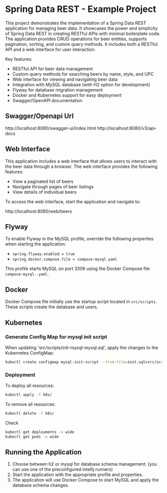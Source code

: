 # Spring Data REST - Example Project

This project demonstrates the implementation of a Spring Data REST application for managing beer data. It showcases the power and simplicity of Spring Data REST in creating RESTful APIs with minimal boilerplate code. The application provides CRUD operations for beer entities, supports pagination, sorting, and custom query methods. It includes both a RESTful API and a web interface for user interaction.

Key features:
- RESTful API for beer data management
- Custom query methods for searching beers by name, style, and UPC
- Web interface for viewing and navigating beer data
- Integration with MySQL database (with H2 option for development)
- Flyway for database migration management
- Docker and Kubernetes support for easy deployment
- Swagger/OpenAPI documentation

## Swagger/Openapi Url

http://localhost:8080/swagger-ui/index.html
http://localhost:8080/v3/api-docs

## Web Interface

This application includes a web interface that allows users to interact with the beer data through a browser. The web interface provides the following features:

- View a paginated list of beers
- Navigate through pages of beer listings
- View details of individual beers

To access the web interface, start the application and navigate to:

http://localhost:8080/web/beers


## Flyway

To enable Flyway in the MySQL profile, override the following properties when starting the application:
- `spring.flyway.enabled = true`
- `spring.docker.compose.file = compose-mysql.yaml`

This profile starts MySQL on port 3306 using the Docker Compose file `compose-mysql-.yaml`.

## Docker

Docker Compose file initially use the startup script located in `src/scripts`. These scripts create the database and users.

## Kubernetes

### Generate Config Map for mysql init script

When updating 'src/scripts/init-mysql-mysql.sql', apply the changes to the Kubernetes ConfigMap:
```bash
kubectl create configmap mysql-init-script --from-file=init.sql=src/scripts/init-mysql.sql --dry-run=client -o yaml | Out-File -Encoding utf8 k8s/mysql-init-script-configmap.yaml
```

### Deployment

To deploy all resources:
```bash
kubectl apply -f k8s/
```

To remove all resources:
```bash
kubectl delete -f k8s/
```

Check
```bash
kubectl get deployments -o wide
kubectl get pods -o wide
```

## Running the Application
1. Choose between h2 or mysql for database schema management. (you can use one of the preconfigured intellij runners)
2. Start the application with the appropriate profile and properties.
3. The application will use Docker Compose to start MySQL and apply the database schema changes.